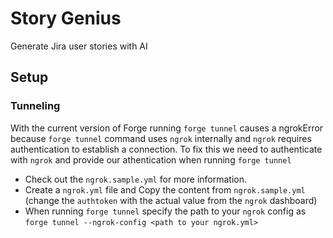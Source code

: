# Story Genius

Generate Jira user stories with AI

## Setup

### Tunneling

With the current version of Forge running `forge tunnel` causes a ngrokError because `forge tunnel` command uses `ngrok` internally and `ngrok` requires authentication to establish a connection.
To fix this we need to authenticate with `ngrok` and provide our athentication when running `forge tunnel`

- Check out the `ngrok.sample.yml` for more information.
- Create a `ngrok.yml` file and Copy the content from `ngrok.sample.yml` (change the `authtoken` with the actual value from the `ngrok` dashboard)
- When running `forge tunnel` specify the path to your `ngrok` config as `forge tunnel --ngrok-config <path to your ngrok.yml>`
